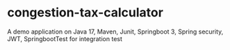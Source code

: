 # congestion-tax-calculator
A demo application on Java 17, Maven, Junit, Springboot 3, Spring security, JWT, SpringbootTest for integration test
